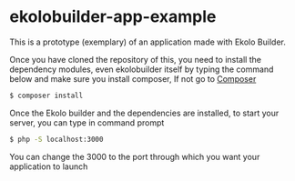 # ekolobuilder-app-example

This is a prototype (exemplary) of an application made with Ekolo Builder.

Once you have cloned the repository of this, you need to install the dependency modules, even ekolobuilder itself by typing the command below and make sure you install composer, If not go to [Composer](https://getcomposer.org/)

```bash
$ composer install
```

Once the Ekolo builder and the dependencies are installed, to start your server, you can type in command prompt

```bash
$ php -S localhost:3000
```

You can change the 3000 to the port through which you want your application to launch